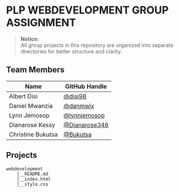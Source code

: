 # PLP WEBDEVELOPMENT GROUP ASSIGNMENT

> **Notice:**  
> All group projects in this repository are organized into separate directories for better structure and clarity.

## Team Members
| Name              | GitHub Handle                        |
|-------------------|--------------------------------------|
| Albert Disi       | [@disi98](https://github.com/disi98)|
| Daniel Mwanzia    | [@danmwix](https://github.com/danmwix)|
| Lynn Jemosop      | [@lynnjemosop](https://github.com/lynnjemosop)|
| Dianarose Kessy   | [@Dianarose346](https://github.com/Dianarose346)|
| Christine Bukutsa | [@Bukutsa](https://github.com/bukutsa)|


## Projects
    webdevelopment
        |__README.md
        |__index.html
        |__style.css